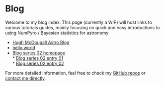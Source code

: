 <!---
your comment goes here
and here
-->

# Blog

Welcome to my blog index. This page (currently a WIP) will host links to various tutorials guides, mainly focusing on quick and easy introductions to using NumPyro / Bayesian statistics for astronomy  
* [Hugh McDougall Astro Blog](.\NONE)  
* [hello world](.\01_helloworld\01helloworld_out.html)  
* [Blog series 02 homepage](.\02_series\NONE)  
	  * [Blog series 02 entry 01](.\02_series\02_01_entryone\entry02-02.html)  
	  * [Blog series 02 entry 02](.\02_series\02_02_entrytwo\item2.html)  
  
<!---NAVFOOTER-->

For more detailed information, feel free to check my [GitHub repos](https://github.com/HughMcDougall/) or [contact me directly](hughmcdougallemail@gmail.com).  
